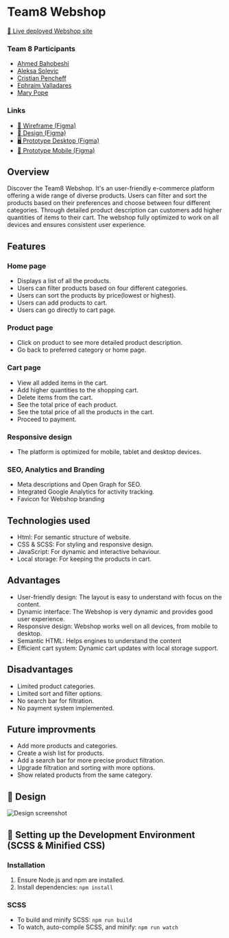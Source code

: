 # Team8 Webshop

[🔗 Live deployed Webshop site](https://cribepencheff.github.io/chas-team8-webshop/)

### Team 8 Participants
- [Ahmed Bahobeshi](https://github.com/Ahmed-ChasAcademy)
- [Aleksa Solevic](https://github.com/AleksaSolevic)
- [Cristian Pencheff](https://github.com/cribepencheff)
- [Ephraim Valladares](https://github.com/EphraimVC)
- [Mary Pope](https://github.com/marypope19)

### Links
- [📐 Wireframe (Figma)](https://www.figma.com/design/E1tge0x4pZFkjxhK75hvb4/Webshop?node-id=0-1)
- [🎨 Design (Figma)](https://www.figma.com/design/E1tge0x4pZFkjxhK75hvb4/Webshop?node-id=2-4)
- [🖥️ Prototype Desktop (Figma)](https://www.figma.com/proto/E1tge0x4pZFkjxhK75hvb4/Webshop?page-id=2%3A4&node-id=313-1662&node-type=frame&viewport=-177%2C1974%2C2.11&t=2yKPkxKayzYPK0IW-9&scaling=min-zoom&content-scaling=fixed&starting-point-node-id=313%3A1662&show-proto-sidebar=1)
- [📱 Prototype Mobile (Figma)](https://www.figma.com/proto/E1tge0x4pZFkjxhK75hvb4/Webshop?page-id=2%3A4&node-id=344-2320&node-type=frame&viewport=-177%2C1974%2C2.11&t=2yKPkxKayzYPK0IW-9&scaling=min-zoom&content-scaling=fixed&starting-point-node-id=344%3A2320&show-proto-sidebar=1)

## Overview
Discover the Team8 Webshop. It's an user-friendly e-commerce platform offering a wide range of diverse products. Users can filter and sort the products based on their preferences and choose between four different categories. Through detailed product description can customers add higher quantities of items to their cart. The webshop fully optimized to work on all devices and ensures consistent user experience.


## Features
### Home page
- Displays a list of all the products.
- Users can filter products based on four different categories.
- Users can sort the products by price(lowest or highest).
- Users can add products to cart.
- Users can go directly to cart page.

### Product page
- Click on product to see more detailed product description.
- Go back to preferred category or home page.

### Cart page
- View all added items in the cart.
- Add higher quantities to the shopping cart.
- Delete items from the cart.
- See the total price of each product.
- See the total price of all the products in the cart.
- Proceed to payment.

### Responsive design
- The platform is optimized for mobile, tablet and desktop devices.

### SEO, Analytics and Branding
- Meta descriptions and Open Graph for SEO.
- Integrated Google Analytics for activity tracking.
- Favicon for Webshop branding


## Technologies used
- Html: For semantic structure of website.
- CSS & SCSS: For styling and responsive design.
- JavaScript: For dynamic and interactive behaviour.
- Local storage: For keeping the products in cart.


## Advantages
- User-friendly design: The layout is easy to understand with focus on the content.
- Dynamic interface: The Webshop is very dynamic and provides good user experience.
- Responsive design: Webshop works well on all devices, from mobile to desktop.
- Semantic HTML: Helps engines to understand the content
- Efficient cart system: Dynamic cart updates with local storage support.

## Disadvantages
- Limited product categories.
- Limited sort and filter options.
- No search bar for filtration.
- No payment system implemented.

## Future improvments
- Add more products and categories.
- Create a wish list for products.
- Add a search bar for more precise product filtration.
- Upgrade filtration and sorting with more options.
- Show related products from the same category.

## 🎨 Design
![Design screenshot](https://github.com/cribepencheff/chas-team8-webshop/raw/main/team8-webshop.webp)

<!--
## Group Reflection on event tracking in Google Analytics:
Our group opinion is that Google Analytics is an excellent tool for understanding patterns of user interactions on a website. It is a deeper analysis of people’s behaviour and is particularly valuable for businesses looking to improve and grow by making the right changes to their websites.

### Advantages:
-  Understanding users behaviour: Event tracking helps uncover which parts of a website drive user actions and engagement. Tracking events like button clicks, scrolls, and form submissions is essential for measuring how well a website engages its users. Based on this data, businesses can make necessary changes to improve user experience and ultimately boost performance.
- Goal measurments: Google Analytics provides a way to assess whether user interactions align with a company’s business plan. It highlights areas that need improvement or adjustment to ensure that company goals are met. For instance, if a goal is to increase newsletter sign-ups, tracking form submissions can show whether this goal is being achieved.
- Data-Driven Decisions:  Insights from event tracking empower teams to make informed decisions. By analysing trends and patterns, businesses can identify which parts of their website perform well and which need improvement. This helps allocate resources efficiently and prioritize enhancements that have the greatest impact.
- Real-Time Analytics: Real-time analytics allow teams to monitor the performance of newly released features, products, or campaigns as they happen. This immediate feedback enables quick decision-making and adjustments to optimise outcomes.

### Limitations:
- Technical:  Implementing event tracking requires a solid understanding of Google Analytics and technical expertise, which can be challenging for non-technical teams.
-  Compliance and Privacy Concerns: User behaviour tracking must comply with data protection laws like GDPR or CCPA. These regulations may limit certain types of data collection and require careful implementation to ensure compliance.
- Accurate Configuration:  Events must be configured properly, with correct labeling and logic, to avoid collecting inaccurate or misleading data. Mistakes in setup can result in data that cannot be trusted for decision-making.

### Summary:
Google Analytics is a powerful tool that supports business development by providing detailed insights into user behaviour. It is particularly valuable for making data-driven decisions in teams. By understanding how users interact with a website, teams can adjust their strategies, improve the user experience, and align their plans with user needs and business goals. While there are challenges, such as the need for technical skills and ensuring compliance, the benefits of using Google Analytics far outweigh these limitations. It is an indispensable tool for any team looking to optimize their website and make informed, impactful changes.


## Our Google Analytics Tags:
![Google Analytics screenshot](https://github.com/cribepencheff/chas-team8-webshop/raw/main/analytics.webp)

### t8_add_to_cart:
This tag is used to track when users add items to their shopping cart. It gives us a better understanding of what products are catching people’s attention and helps us learn more about their shopping habits.

### t8_open_modal
This tag is designed to track user interest in different products and their detailed descriptions on our website. It helps us understand which products capture the most attention and how users engage with additional product information.

### t8_delete_from_cart
This tag is created to track user behaviour when removing items from their shopping cart. It provides insights into user reactions, helping us identify patterns or potential pain points during the purchase process.
-->

## 💾 Setting up the Development Environment (SCSS & Minified CSS)
### Installation
 1. Ensure Node.js and npm are installed.
 2. Install dependencies:
`npm install`

### SCSS
 - To build and minify SCSS:
 `npm run build`
 - To watch, auto-compile SCSS, and minify:
 `npm run watch`
